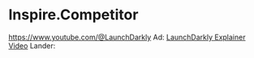 # Inspire.Competitor
https://www.youtube.com/@LaunchDarkly Ad: [LaunchDarkly Explainer Video](https://youtu.be/dFd_rLThN00) Lander: 
